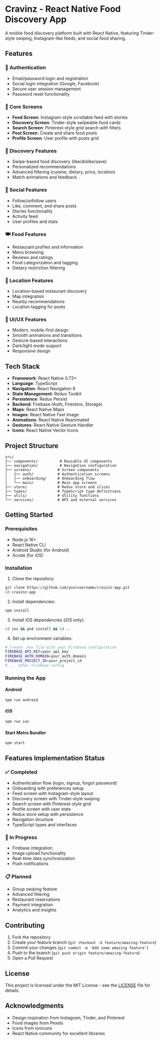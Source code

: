 # Cravinz - React Native Food Discovery App

A mobile food discovery platform built with React Native, featuring Tinder-style swiping, Instagram-like feeds, and social food sharing.

## Features

### 🔐 Authentication
- Email/password login and registration
- Social login integration (Google, Facebook)
- Secure user session management
- Password reset functionality

### 📱 Core Screens
- **Feed Screen**: Instagram-style scrollable feed with stories
- **Discovery Screen**: Tinder-style swipeable food cards
- **Search Screen**: Pinterest-style grid search with filters
- **Post Screen**: Create and share food posts
- **Profile Screen**: User profile with posts grid

### 🎯 Discovery Features
- Swipe-based food discovery (like/dislike/save)
- Personalized recommendations
- Advanced filtering (cuisine, dietary, price, location)
- Match animations and feedback

### 👥 Social Features
- Follow/unfollow users
- Like, comment, and share posts
- Stories functionality
- Activity feed
- User profiles and stats

### 🍽️ Food Features
- Restaurant profiles and information
- Menu browsing
- Reviews and ratings
- Food categorization and tagging
- Dietary restriction filtering

### 📍 Location Features
- Location-based restaurant discovery
- Map integration
- Nearby recommendations
- Location tagging for posts

### 🎨 UI/UX Features
- Modern, mobile-first design
- Smooth animations and transitions
- Gesture-based interactions
- Dark/light mode support
- Responsive design

## Tech Stack

- **Framework**: React Native 0.72+
- **Language**: TypeScript
- **Navigation**: React Navigation 6
- **State Management**: Redux Toolkit
- **Persistence**: Redux Persist
- **Backend**: Firebase (Auth, Firestore, Storage)
- **Maps**: React Native Maps
- **Images**: React Native Fast Image
- **Animations**: React Native Reanimated
- **Gestures**: React Native Gesture Handler
- **Icons**: React Native Vector Icons

## Project Structure

```
src/
├── components/          # Reusable UI components
├── navigation/          # Navigation configuration
├── screens/            # Screen components
│   ├── auth/           # Authentication screens
│   ├── onboarding/     # Onboarding flow
│   └── main/           # Main app screens
├── store/              # Redux store and slices
├── types/              # TypeScript type definitions
├── utils/              # Utility functions
└── services/           # API and external services
```

## Getting Started

### Prerequisites

- Node.js 16+
- React Native CLI
- Android Studio (for Android)
- Xcode (for iOS)

### Installation

1. Clone the repository:
```bash
git clone https://github.com/yourusername/cravinz-app.git
cd cravinz-app
```

2. Install dependencies:
```bash
npm install
```

3. Install iOS dependencies (iOS only):
```bash
cd ios && pod install && cd ..
```

4. Set up environment variables:
```bash
# Create .env file with your Firebase configuration
FIREBASE_API_KEY=your_api_key
FIREBASE_AUTH_DOMAIN=your_auth_domain
FIREBASE_PROJECT_ID=your_project_id
# ... other Firebase config
```

### Running the App

#### Android
```bash
npm run android
```

#### iOS
```bash
npm run ios
```

#### Start Metro Bundler
```bash
npm start
```

## Features Implementation Status

### ✅ Completed
- Authentication flow (login, signup, forgot password)
- Onboarding with preferences setup
- Feed screen with Instagram-style layout
- Discovery screen with Tinder-style swiping
- Search screen with Pinterest-style grid
- Profile screen with user stats
- Redux store setup with persistence
- Navigation structure
- TypeScript types and interfaces

### 🚧 In Progress
- Firebase integration
- Image upload functionality
- Real-time data synchronization
- Push notifications

### 📋 Planned
- Group swiping feature
- Advanced filtering
- Restaurant reservations
- Payment integration
- Analytics and insights

## Contributing

1. Fork the repository
2. Create your feature branch (`git checkout -b feature/amazing-feature`)
3. Commit your changes (`git commit -m 'Add some amazing feature'`)
4. Push to the branch (`git push origin feature/amazing-feature`)
5. Open a Pull Request

## License

This project is licensed under the MIT License - see the [LICENSE](LICENSE) file for details.

## Acknowledgments

- Design inspiration from Instagram, Tinder, and Pinterest
- Food images from Pexels
- Icons from Ionicons
- React Native community for excellent libraries